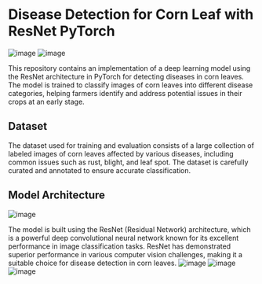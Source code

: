 Disease Detection for Corn Leaf with ResNet PyTorch
===================================================
![image](https://github.com/PurnaChandar26/Disease_detection_For_CORN_leaf_with_Resnet_Pytorch/assets/97793147/6cb3a623-c01f-43b2-9b22-5e3d86a63de7)
![image](https://github.com/PurnaChandar26/Disease_detection_For_CORN_leaf_with_Resnet_Pytorch/assets/97793147/4acaee3f-83f5-4295-9129-bd06d8d042eb)


This repository contains an implementation of a deep learning model using the ResNet architecture in PyTorch for detecting diseases in corn leaves. The model is trained to classify images of corn leaves into different disease categories, helping farmers identify and address potential issues in their crops at an early stage.

Dataset
-------

The dataset used for training and evaluation consists of a large collection of labeled images of corn leaves affected by various diseases, including common issues such as rust, blight, and leaf spot. The dataset is carefully curated and annotated to ensure accurate classification.

Model Architecture
------------------
![image](https://github.com/PurnaChandar26/Disease_detection_For_CORN_leaf_with_Resnet_Pytorch/assets/97793147/42990713-f3b6-4fd1-abc5-e7d299e3e95d)

The model is built using the ResNet (Residual Network) architecture, which is a powerful deep convolutional neural network known for its excellent performance in image classification tasks. ResNet has demonstrated superior performance in various computer vision challenges, making it a suitable choice for disease detection in corn leaves.
![image](https://github.com/PurnaChandar26/Disease_detection_For_CORN_leaf_with_Resnet_Pytorch/assets/97793147/58dc1b28-3fdd-498a-b46c-331e02330e66)
![image](https://github.com/PurnaChandar26/Disease_detection_For_CORN_leaf_with_Resnet_Pytorch/assets/97793147/cf65b5d3-3b08-4bd4-95d7-fb9ec5e0e367)
![image](https://github.com/PurnaChandar26/Disease_detection_For_CORN_leaf_with_Resnet_Pytorch/assets/97793147/cbceb3b2-c76f-4024-8aa9-b3fe491ac2e8)
